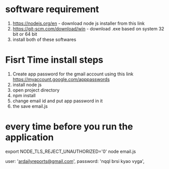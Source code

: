 # software requirement

1. https://nodejs.org/en - download node js installer from this link
2. https://git-scm.com/download/win  - download .exe based on system 32 bit or 64 bit 
3. install both of these softwares

# Fisrt Time install steps
1. Create app password for the gmail account using this link https://myaccount.google.com/apppasswords
2. install node js
3. open project directory 
4. npm install
5. change email id and put app password in it
5. the save email.js

# every time before you run the application
export NODE_TLS_REJECT_UNAUTHORIZED='0'
node email.js
 
user: 'ardailyreports@gmail.com',
password: 'nqql brsi kyao vyga',


